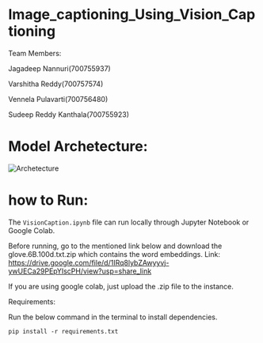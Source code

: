 # Image_captioning_Using_Vision_Captioning

Team Members:

Jagadeep Nannuri(700755937)

Varshitha Reddy(700757574)

Vennela Pulavarti(700756480)

Sudeep Reddy Kanthala(700755923)

# Model Archetecture:

![Archetecture](https://github.com/n-jagadeep/Image_captioning_Using_Vision_Captioning/assets/142545023/3f2df858-8e09-43ea-8f32-b29b96423e22)

# how to Run:
The `VisionCaption.ipynb` file can run locally through Jupyter Notebook or Google Colab.

Before running, go to the mentioned link below and download the glove.6B.100d.txt.zip which contains the word embeddings. Link: https://drive.google.com/file/d/1IRq8lybZAwyyvj-ywUECa29PEpYIscPH/view?usp=share_link

If you are using google colab, just upload the .zip file to the instance.

Requirements:

Run the below command in the terminal to install dependencies.

`pip install -r requirements.txt`
